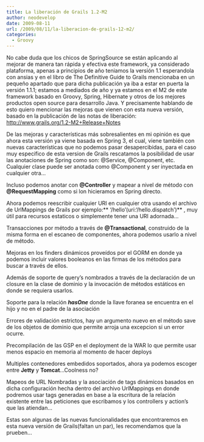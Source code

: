 ```yaml
---
title: La liberación de Grails 1.2-M2
author: neodevelop
date: 2009-08-11
url: /2009/08/11/la-liberacion-de-grails-12-m2/
categories:
  - Groovy
---
```

No cabe duda que los chicos de SpringSource se est&aacute;n aplicando al mejorar de manera tan r&aacute;pida y efectiva este framework, ya considerado plataforma, apenas a principios de a&ntilde;o teniamos la versi&oacute;n 1.1 esperandola con ansias y en el libro de The Definitive Guide to Grails mencionaba en un peque&ntilde;o apartado que para dicha publicaci&oacute;n ya iba a estar en puerta la versi&oacute;n 1.1.1; estamos a mediados de a&ntilde;o y ya estamos en el M2 de este framework basado en Groovy, Spring, Hibernate y otros de los mejores productos open source para desarrollo Java. Y precisamente hablando de esto quiero mencionar las mejoras que vienen con esta nueva versi&oacute;n, basado en la publicaci&oacute;n de las notas de liberaci&oacute;n: <http://www.grails.org/1.2-M2+Release+Notes>

De las mejoras y caracter&iacute;sticas m&aacute;s sobresalientes en mi opini&oacute;n es que ahora esta versi&oacute;n ya viene basada en Spring 3, el cual, viene tambi&eacute;n con nuevas caracter&iacute;sticas que no podemos pasar desapercibidas, para el caso muy especifico de esta version de Grails rescatamos la posibilidad de usar las anotaciones de Spring como son: @Service, @Component, etc. Cualquier clase puede ser anotada como @Component y ser inyectada en cualquier otra&#8230;

Incluso podemos anotar con **@Controller** y mapear a nivel de m&eacute;todo con **@RequestMapping** como si lon hicieramos en Spring directo.

Ahora podemos reescribir cualquier URI en cualquier otra usando el archivo de UrlMappings de Grails por ejemplo:** <span class='java-quote'>&#8216;/hello&#8217;</span>(uri:<span class='java-quote'>&#8216;/hello.dispatch&#8217;</span>)** , muy &uacute;til para recursos estaticos o simplemente tener una URI adornada&#8230;

Transacciones por m&eacute;todo a trav&eacute;s de **@Transactional**, construido de la misma forma en el escaneo de componentes, ahora podemos usarlo a nivel de m&eacute;todo.

Mejoras en los finders din&aacute;micos prove&iacute;dos por el GORM en donde ya podemos incluir valores booleanos en las firmas de los m&eacute;todos para buscar a trav&eacute;s de ellos.

Adem&aacute;s de soporte de query&#8217;s nombrados a trav&eacute;s de la declaraci&oacute;n de un closure en la clase de dominio y la invocaci&oacute;n de m&eacute;todos est&aacute;ticos en donde se requiera usarlos.

Soporte para la relaci&oacute;n ***hasOne*** donde la llave foranea se encuentra en el hijo y no en el padre de la asociaci&oacute;n

Errores de validaci&oacute;n estrictos, hay un argumento nuevo en el m&eacute;todo save de los objetos de dominio que permite arroja una excepcion si un error ocurre.

Precompilaci&oacute;n de las GSP en el deployment de la WAR lo que permite usar menos espacio en memoria al momento de hacer deploys

Multiples contenedores embedidos soportados, ahora ya podemos escoger entre **Jetty** y **Tomcat**&#8230;Coolness no?

Mapeos de URL Nombradas y la asociaci&oacute;n de tags din&aacute;micos basados en dicha configuraci&oacute;n hecha dentro del archivo UrlMappings en donde podremos usar tags generadas en base a la escritura de la relaci&oacute;n existente entre las peticiones que escribamos y los controllers y action&#8217;s que las atiendan&#8230;

Estas son algunas de las nuevas funcionalidades que encontraremos en esta nueva versi&oacute;n de Grails(faltan un par), les recomendamos que la prueben&#8230;